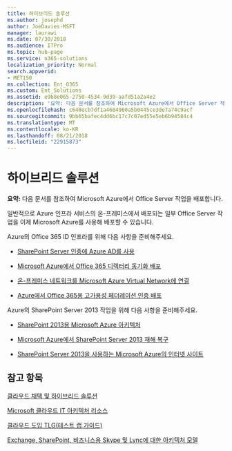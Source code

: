 ```yaml
---
title: 하이브리드 솔루션
ms.author: josephd
author: JoeDavies-MSFT
manager: laurawi
ms.date: 07/30/2018
ms.audience: ITPro
ms.topic: hub-page
ms.service: o365-solutions
localization_priority: Normal
search.appverid:
- MET150
ms.collection: Ent_O365
ms.custom: Ent_Solutions
ms.assetid: e9b8e065-2750-4534-9d39-aafd51a2a4e2
description: '요약: 다음 문서를 참조하여 Microsoft Azure에서 Office Server 작업을 배포합니다.'
ms.openlocfilehash: c648ecb7df1a4604960a5b0445ce3de7a74c9acf
ms.sourcegitcommit: 9bb65bafec4dd6bc17c7c07ed55e5eb6b94584c4
ms.translationtype: MT
ms.contentlocale: ko-KR
ms.lasthandoff: 08/21/2018
ms.locfileid: "22915873"
---
```

# <a name="hybrid-solutions"></a>하이브리드 솔루션

 **요약:** 다음 문서를 참조하여 Microsoft Azure에서 Office Server 작업을 배포합니다.
  
일반적으로 Azure 인프라 서비스의 온-프레미스에서 배포되는 일부 Office Server 작업을 이제 Microsoft Azure를 사용해 배포할 수 있습니다.
  
Azure의 Office 365 ID 인프라를 위해 다음 사항을 준비해주세요.

- [SharePoint Server 인증에 Azure AD를 사용](using-azure-ad-for-sharepoint-server-authentication.md)

- [Microsoft Azure에서 Office 365 디렉터리 동기화 배포](deploy-office-365-directory-synchronization-dirsync-in-microsoft-azure.md)
  
- [온-프레미스 네트워크를 Microsoft Azure Virtual Network에 연결](connect-an-on-premises-network-to-a-microsoft-azure-virtual-network.md)
    
- [Azure에서 Office 365용 고가용성 페더레이션 인증 배포](deploy-high-availability-federated-authentication-for-office-365-in-azure.md)
    
Azure의 SharePoint Server 2013 작업을 위해 다음 사항을 준비해주세요.
  
- [SharePoint 2013용 Microsoft Azure 아키텍처](microsoft-azure-architectures-for-sharepoint-2013.md)
    
- [Microsoft Azure에서 SharePoint Server 2013 재해 복구](sharepoint-server-2013-disaster-recovery-in-microsoft-azure.md)
    
- [SharePoint Server 2013을 사용하는 Microsoft Azure의 인터넷 사이트](internet-sites-in-microsoft-azure-using-sharepoint-server-2013.md)
  
  
## <a name="see-also"></a>참고 항목

[클라우드 채택 및 하이브리드 솔루션](cloud-adoption-and-hybrid-solutions.md)
  
[Microsoft 클라우드 IT 아키텍처 리소스](microsoft-cloud-it-architecture-resources.md)
  
[클라우드 도입 TLG(테스트 랩 가이드)](cloud-adoption-test-lab-guides-tlgs.md)
  
[Exchange, SharePoint, 비즈니스용 Skype 및 Lync에 대한 아키텍처 모델](architectural-models-for-sharepoint-exchange-skype-for-business-and-lync.md)


